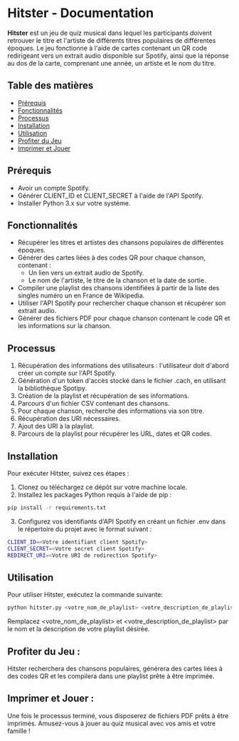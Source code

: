 # Hitster - Documentation

**Hitster** est un jeu de quiz musical dans lequel les participants doivent retrouver le titre et l'artiste de différents titres populaires de différentes époques. Le jeu fonctionne à l'aide de cartes contenant un QR code redirigeant vers un extrait audio disponible sur Spotify, ainsi que la réponse au dos de la carte, comprenant une année, un artiste et le nom du titre.

## Table des matières

- [Prérequis](#prérequis)
- [Fonctionnalités](#fonctionnalités)
- [Processus](#processus)
- [Installation](#installation)
- [Utilisation](#utilisation)
- [Profiter du Jeu](#profiter-du-jeu)
- [Imprimer et Jouer](#imprimer-et-jouer)

## Prérequis

- Avoir un compte Spotify.
- Générer CLIENT_ID et CLIENT_SECRET à l'aide de l'API Spotify.
- Installer Python 3.x sur votre système.

## Fonctionnalités

- Récupérer les titres et artistes des chansons populaires de différentes époques.
- Générer des cartes liées à des codes QR pour chaque chanson, contenant :
  - Un lien vers un extrait audio de Spotify.
  - Le nom de l'artiste, le titre de la chanson et la date de sortie.
- Compiler une playlist des chansons identifiées à partir de la liste des singles numéro un en France de Wikipedia.
- Utiliser l'API Spotify pour rechercher chaque chanson et récupérer son extrait audio.
- Générer des fichiers PDF pour chaque chanson contenant le code QR et les informations sur la chanson.

## Processus

1. Récupération des informations des utilisateurs : l'utilisateur doit d'abord créer un compte sur l'API Spotify.
2. Génération d'un token d'accès stocké dans le fichier .cach, en utilisant la bibliothèque Spotipy.
3. Création de la playlist et récupération de ses informations.
4. Parcours d'un fichier CSV contenant des chansons.
5. Pour chaque chanson, recherche des informations via son titre.
6. Récupération des URI nécessaires.
7. Ajout des URI à la playlist.
8. Parcours de la playlist pour récupérer les URL, dates et QR codes.

## Installation

Pour exécuter Hitster, suivez ces étapes :

1. Clonez ou téléchargez ce dépôt sur votre machine locale.
2. Installez les packages Python requis à l'aide de pip :



```bash
pip install -r requirements.txt
```

3. Configurez vos identifiants d'API Spotify en créant un fichier .env dans le répertoire du projet avec le format suivant :


```bash
CLIENT_ID=<Votre identifiant client Spotify>
CLIENT_SECRET=<Votre secret client Spotify>
REDIRECT_URI=<Votre URI de redirection Spotify>
```

## Utilisation

Pour utiliser Hitster, exécutez la commande suivante:
```bash
python hitster.py <votre_nom_de_playlist> <votre_description_de_playlist>
```
Remplacez <votre_nom_de_playlist> et <votre_description_de_playlist> par le nom et la description de votre playlist désirée.

## Profiter du Jeu : 
Hitster recherchera des chansons populaires, générera des cartes liées à des codes QR et les compilera dans une playlist prête à être imprimée.
## Imprimer et Jouer :
Une fois le processus terminé, vous disposerez de fichiers PDF prêts à être imprimés. Amusez-vous à jouer au quiz musical avec vos amis et votre famille !

